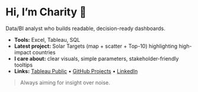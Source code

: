 # Hi, I’m Charity 👋
Data/BI analyst who builds readable, decision-ready dashboards.

- **Tools:** Excel, Tableau, SQL
- **Latest project:** Solar Targets (map + scatter + Top-10) highlighting high-impact countries
- **I care about:** clear visuals, simple parameters, stakeholder-friendly tooltips
- **Links:** [Tableau Public](https://public.tableau.com/app/profile/charity.mcdaniel) • [GitHub Projects](https://github.com/charitymcdaniel?tab=repositories) • [LinkedIn](<your LinkedIn URL>)

> Always aiming for insight over noise.

